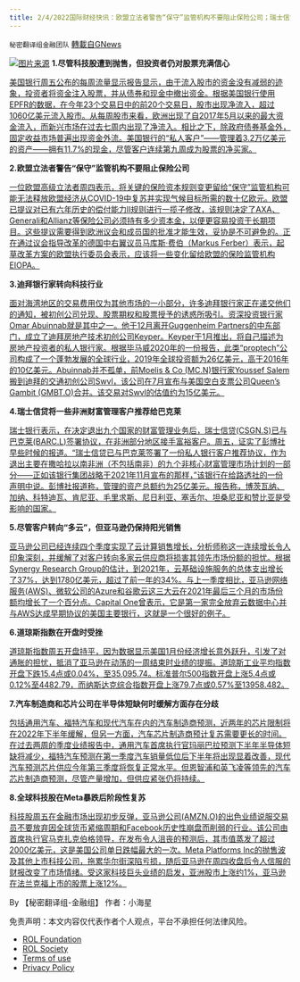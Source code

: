 ```yaml
---
title: 2/4/2022国际财经快讯：欧盟立法者警告“保守”监管机构不要阻止保险公司；瑞士信贷将一些非洲财富管理客户推荐给巴克莱
---
```

`秘密翻译组金融团队` [轉載自GNews](https://gnews.org/zh-hans/1956254/)

![](https://assets.gnews.org/wp-content/uploads/2022/02/图片1-13.png)[图片来源](https://www.reuters.com/)
**1.尽管科技股遭到抛售，但投资者仍对股票充满信心**

[美国银行周五公布的每周流量显示报告显示，由于流入股市的资金没有减弱的迹象，投资者将资金注入股票，并从债券和现金中撤出资金。根据美国银行使用EPFR的数据，在今年23个交易日中的前20个交易日，股市出现净流入，超过1060亿美元流入股市。从每周股市来看，欧洲出现了自2017年5月以来的最大资金流入，而新兴市场在过去七周内出现了净流入。相比之下，除政府债券基金外，固定收益市场普遍出现资金外流。美国银行的“私人客户”——管理着3.2万亿美元的资产——拥有11.7%的现金，尽管客户连续第九周成为股票的净买家。](https://www.reuters.com/markets/asia/investors-keep-faith-stocks-despite-tech-selloff-bofa-2022-02-04/)

**2.欧盟立法者警告“保守”监管机构不要阻止保险公司**

[一位欧盟高级立法者周四表示，将关键的保险资本规则变更留给“保守”监管机构可能无法释放欧盟经济从COVID-19中复苏并实现气候目标所需的数十亿欧元。欧盟已提议对已有六年历史的偿付能力II规则进行一揽子修改，该规则决定了AXA、Generali和Allianz等保险公司必须持有多少资本金，以便更容易投资于长期项目。这些提议需要得到欧洲议会和成员国的批准才能生效，妥协是不可避免的。正在通过议会指导改革的德国中右翼议员马库斯·费伯（Markus Ferber）表示，起草改革方案的欧盟执行委员会表示，应该将一些变化留给欧盟的保险监管机构EIOPA。](https://www.reuters.com/world/europe/eu-lawmaker-warns-conservative-regulators-not-hold-back-insurers-2022-02-03/)

**3.迪拜银行家转向科技行业**

[面对海湾地区的交易费用仅为其他市场的一小部分，许多迪拜银行家正在递交他们的通知，被初创公司兑现、股票期权和股票授予的诱惑所吸引。资深投资银行家Omar Abuinnab就是其中之一。他于12月离开Guggenheim Partners的中东部门，成立了迪拜房地产技术初创公司Keyper。Keyper于1月推出，将自己描述为房地产投资者的私人银行家。根据毕马威2020年的一份报告，此类“proptech”公司构成了一个蓬勃发展的全球行业，2019年全球投资额为26亿美元，高于2016年的10亿美元。Abuinnab并不孤单，前Moelis & Co (MC.N)银行家Youssef Salem搬到迪拜的交通初创公司Swvl，该公司在7月宣布与美国空白支票公司Queen’s Gambit (GMBT.O)合并。该交易对Swvl的估值约为15亿美元。](https://www.reuters.com/markets/europe/chasing-sky-high-valuations-dubai-bankers-switch-tech-sector-2022-02-04/)

**4.瑞士信贷将一些非洲财富管理客户推荐给巴克莱**

[瑞士银行表示，在决定退出九个国家的财富管理业务后，瑞士信贷(CSGN.S)已与巴克莱(BARC.L)签署协议，在非洲部分地区接手富裕客户。周五，证实了彭博社早些时候的报道。“瑞士信贷已与巴克莱签署了一份私人银行客户推荐协议，作为退出主要在撒哈拉以南非洲（不包括南非）的九个非核心财富管理市场计划的一部分——正如该银行集团战略于2021年11月宣布的那样，”该银行在给路透社的一份声明中说。彭博社报道称，管理的资产总额约为25亿美元。报告称，博茨瓦纳、加纳、科特迪瓦、肯尼亚、毛里求斯、尼日利亚、塞舌尔、坦桑尼亚和赞比亚是受影响的国家。](https://www.reuters.com/business/finance/credit-suisse-refers-some-african-wealth-management-clients-barclays-2022-02-04/)

**5.尽管客户转向“多云”，但亚马逊仍保持阳光销售**

[亚马逊公司已经连续四个季度实现了云计算销售增长，分析师称这一连续增长令人印象深刻，并缓解了对客户转向多家云供应商将损害其领先市场份额的担忧。根据Synergy Research Group的估计，到2021年，云基础设施服务的总体支出增长了37%，达到1780亿美元，超过了前一年的34%。与上一季度相比，亚马逊网络服务(AWS)、微软公司的Azure和谷歌云这三大云在2021年最后三个月的市场份额均增长了一个百分点。Capital One曾表示，它是第一家完全放弃云数据中心并与AWS达成早期协议的美国主要银行，这就是一个很好的例子。](https://www.oann.com/analysis-despite-client-shift-to-multicloud-amazon-notches-up-sunny-sales/)

**6.道琼斯指数在开盘时受挫**

[道琼斯指数周五开盘持平，因为数据显示美国1月份经济增长意外跃升，引发了对通胀的担忧，抵消了亚马逊在动荡的一周结束时业绩的提振。道琼斯工业平均指数开盘下跌15.4点或0.04%，至35,095.74。标准普尔500指数开盘上涨5.4点或0.12%至4482.79，而纳斯达克综合指数开盘上涨79.7点或0.57%至13958.482。](https://www.oann.com/futures-bolstered-by-amazon-results-ahead-of-jobs-report/)

**7.汽车制造商和芯片公司在半导体短缺何时缓解方面存在分歧**

[包括通用汽车、福特汽车和现代汽车在内的汽车制造商预测，近两年的芯片限制将在2022年下半年缓解，但另一方面，汽车芯片制造商预计复苏需要更长的时间。在过去两周的季度业绩报告中，通用汽车首席执行官玛丽巴拉预测下半年半导体短缺将减少，福特汽车预测在第一季度汽车销量低位后下半年将出现显着改善，现代汽车预测芯片供应今年第三季度将恢复正常水平。但恩智浦和英飞凌等领先的汽车芯片制造商预测，尽管产量增加，但供应紧张仍将持续。](https://www.oann.com/automakers-chip-firms-differ-on-when-semiconductor-shortage-will-abate/)

**8.全球科技股在Meta暴跌后阶段性复苏**

[科技股周五在金融市场出现初步反弹，亚马逊公司(AMZN.O)的出色业绩说服交易员不要放弃因全球货币紧缩周期和Facebook历史性崩盘而削弱的行业。该公司由首席执行官马克扎克伯格领导，在发布令人沮丧的预测后，其市值蒸发了超过2000亿美元，这是美国公司单日跌幅最大的一次。Meta Platforms Inc的抛售波及其他上市科技公司，拖累华尔街深陷亏损，随后亚马逊在周四收盘后令人信服的财报改变了市场情绪。受这家科技巨头业绩的启发，亚洲股市上涨约1%，亚马逊在法兰克福上市的股票上涨12%。](https://www.oann.com/global-tech-stocks-stage-tentative-recovery-after-meta-rout/)

By 【秘密翻译组-金融组】
作者：小海星

 

免责声明：本文内容仅代表作者个人观点，平台不承担任何法律风险。

- [ROL Foundation](https://rolfoundation.org/)
- [ROL Society](https://rolsociety.org/)
- [Terms of use](https://gnews.org/terms-of-use-3/)
- [Privacy Policy](https://gnews.org/privacy-policy/)
